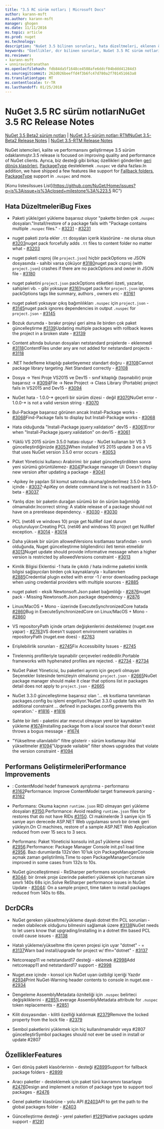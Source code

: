 ```yaml
---
title: "3.5 RC sürüm notları | Microsoft Docs"
author: karann-msft
ms.author: karann-msft
manager: ghogen
ms.date: 11/11/2016
ms.topic: article
ms.prod: nuget
ms.technology: 
description: "NuGet 3.5 bilinen sorunları, hata düzeltmeleri, eklenen özellikleri ve dcr dahil olmak üzere RC sürüm notları."
keywords: "Özellikler, dcr bilinen sorunlar, NuGet 3.5 RC sürüm notları, hata düzeltmeleri eklendi"
ms.reviewer:
- karann-msft
- unniravindranathan
ms.openlocfilehash: fdb84da5f1648ce4508afe6ddcf04bddd41284d3
ms.sourcegitcommit: 262d026beeffd4f3b6fc47d780a2f701451663a8
ms.translationtype: MT
ms.contentlocale: tr-TR
ms.lasthandoff: 01/25/2018
---
```

# <a name="nuget-35-rc-release-notes"></a><span data-ttu-id="65099-104">NuGet 3.5 RC sürüm notları</span><span class="sxs-lookup"><span data-stu-id="65099-104">NuGet 3.5 RC Release Notes</span></span>

<span data-ttu-id="65099-105">[NuGet 3.5 Beta2 sürüm notları](../release-notes/nuget-3.5-Beta2.md) | [NuGet 3.5-sürüm notları RTM](../release-notes/nuget-3.5-RTM.md)</span><span class="sxs-lookup"><span data-stu-id="65099-105">[NuGet 3.5-Beta2 Release Notes](../release-notes/nuget-3.5-Beta2.md) | [NuGet 3.5-RTM Release Notes](../release-notes/nuget-3.5-RTM.md)</span></span>

<span data-ttu-id="65099-106">NuGet istemcileri, kalite ve performansını geliştirmeye 3.5 sürüm odaklanmıştır.</span><span class="sxs-lookup"><span data-stu-id="65099-106">3.5 release is focused on improving quality and performance of NuGet clients.</span></span> <span data-ttu-id="65099-107">Ayrıca, biz desteği gibi birkaç özellikleri gönderilen [geri dönüş klasörleri](https://github.com/NuGet/Home/issues/2899), [PackageType](https://github.com/NuGet/Home/issues/2476) desteklemek `.nuspec` ve daha fazlası.</span><span class="sxs-lookup"><span data-stu-id="65099-107">In addition, we have shipped a few features like support for [Fallback folders](https://github.com/NuGet/Home/issues/2899), [PackageType](https://github.com/NuGet/Home/issues/2476) support in `.nuspec` and more.</span></span>

[<span data-ttu-id="65099-108">Konu listesi</span><span class="sxs-lookup"><span data-stu-id="65099-108">Issues List</span></span>](https://github.com/NuGet/Home/issues?q=is%3Aissue+is%3Aclosed+milestone%3A%223.5 RC")

## <a name="bug-fixes"></a><span data-ttu-id="65099-109">Hata Düzeltmeleri</span><span class="sxs-lookup"><span data-stu-id="65099-109">Bug Fixes</span></span>

* <span data-ttu-id="65099-110">Paketi yükle/geri yükleme başarısız oluyor "pakette birden çok `.nuspec` dosyaları."</span><span class="sxs-lookup"><span data-stu-id="65099-110">Install/restore of a package fails with "Package contains multiple `.nuspec` files."</span></span><span data-ttu-id="65099-111"> - [#3231](https://github.com/NuGet/Home/issues/3231)</span><span class="sxs-lookup"><span data-stu-id="65099-111"> - [#3231](https://github.com/NuGet/Home/issues/3231)</span></span>

* <span data-ttu-id="65099-112">nuget paketi zorla ekler `.tt` dosyaları içerik klasörüne - ne olursa olsun [#3203](https://github.com/NuGet/Home/issues/3203)</span><span class="sxs-lookup"><span data-stu-id="65099-112">nuget pack forcefully adds `.tt` files to content folder no matter what - [#3203](https://github.com/NuGet/Home/issues/3203)</span></span>

* <span data-ttu-id="65099-113">nuget paketi csproj (ile `project.json`) hiçbir packOptions ve JSON dosyasında - sahibi varsa çöküyor [#3180](https://github.com/NuGet/Home/issues/3180)</span><span class="sxs-lookup"><span data-stu-id="65099-113">nuget pack csproj (with `project.json`) crashes if there are no packOptions and owner in JSON file - [#3180](https://github.com/NuGet/Home/issues/3180)</span></span>

* <span data-ttu-id="65099-114">nuget paketini `project.json` packOptions etiketleri özeti, yazarlar, sahipleri vb. - gibi yoksayar [#3161](https://github.com/NuGet/Home/issues/3161)</span><span class="sxs-lookup"><span data-stu-id="65099-114">nuget pack for `project.json` ignores packOptions tags like summary, authors , owners etc - [#3161](https://github.com/NuGet/Home/issues/3161)</span></span>

* <span data-ttu-id="65099-115">nuget paketi yoksayar çıkış bağımlılıkları `.nuspec` için `project.json`  -  [#3145](https://github.com/NuGet/Home/issues/3145)</span><span class="sxs-lookup"><span data-stu-id="65099-115">nuget pack ignores dependencies in output `.nuspec` for `project.json` - [#3145](https://github.com/NuGet/Home/issues/3145)</span></span>

* <span data-ttu-id="65099-116">Bozuk durumda - bırakır projeyi geri alma ile birden çok paket güncelleştirme [#3139](https://github.com/NuGet/Home/issues/3139)</span><span class="sxs-lookup"><span data-stu-id="65099-116">Updating multiple packages with rollback leaves the project in a broken state - [#3139](https://github.com/NuGet/Home/issues/3139)</span></span>

* <span data-ttu-id="65099-117">Content altında bulunan dosyaları netstandard projelerde - eklenmedi [#3118](https://github.com/NuGet/Home/issues/3118)</span><span class="sxs-lookup"><span data-stu-id="65099-117">ContentFiles under any are not added for netstandard projects - [#3118](https://github.com/NuGet/Home/issues/3118)</span></span>

* <span data-ttu-id="65099-118">.NET hedefleme kitaplığı paketleyemez standart doğru - [#3108](https://github.com/NuGet/Home/issues/3108)</span><span class="sxs-lookup"><span data-stu-id="65099-118">Cannot package library targeting .Net Standard correctly - [#3108](https://github.com/NuGet/Home/issues/3108)</span></span>

* <span data-ttu-id="65099-119">Dosya -> Yeni Proje VS2015 ve Dev15 - sınıf kitaplığı (taşınabilir) proje başarısız -> [#3094](https://github.com/NuGet/Home/issues/3094)</span><span class="sxs-lookup"><span data-stu-id="65099-119">File -> New Project -> Class Library (Portable) project fails in VS2015 and Dev15 - [#3094](https://github.com/NuGet/Home/issues/3094)</span></span>

* <span data-ttu-id="65099-120">NuGet hata - 1.0.0-\* geçerli bir sürüm dizesi - değil [#3070](https://github.com/NuGet/Home/issues/3070)</span><span class="sxs-lookup"><span data-stu-id="65099-120">NuGet error - 1.0.0-\* is not a valid version string - [#3070](https://github.com/NuGet/Home/issues/3070)</span></span>

* <span data-ttu-id="65099-121">Bul-Package başarısız görünen ancak Install-Package works - [#3068](https://github.com/NuGet/Home/issues/3068)</span><span class="sxs-lookup"><span data-stu-id="65099-121">Find-Package fails to display but Install-Package works - [#3068](https://github.com/NuGet/Home/issues/3068)</span></span>

* <span data-ttu-id="65099-122">Hata olduğunda "Install-Package jquery.validation" dev15 - [#3061](https://github.com/NuGet/Home/issues/3061)</span><span class="sxs-lookup"><span data-stu-id="65099-122">Error when "Install-Package jquery.validation" on dev15 - [#3061](https://github.com/NuGet/Home/issues/3061)</span></span>

* <span data-ttu-id="65099-123">Yüklü VS 2015 sürüm 3.5.0 hatası oluşur - NuGet kullanan bir VS 3 güncelleştirdiğinizde [#3053](https://github.com/NuGet/Home/issues/3053)</span><span class="sxs-lookup"><span data-stu-id="65099-123">When installed VS 2015 update 3 on a VS that uses NuGet version 3.5.0 error occurs - [#3053](https://github.com/NuGet/Home/issues/3053)</span></span>

* <span data-ttu-id="65099-124">Paket Yöneticisi kullanıcı Arabirimi: bir paket güncelleştirdikten sonra yeni sürümü görüntülemez- [#3041](https://github.com/NuGet/Home/issues/3041)</span><span class="sxs-lookup"><span data-stu-id="65099-124">Package manager UI: Doesn't display new version after updating a package - [#3041](https://github.com/NuGet/Home/issues/3041)</span></span>

* <span data-ttu-id="65099-125">-Apikey ile yapılan Sil komut satırında okuma/gönderilmez 3.5.0-beta içinde - [#3037](https://github.com/NuGet/Home/issues/3037)</span><span class="sxs-lookup"><span data-stu-id="65099-125">-ApiKey on delete command line is not read/sent in 3.5.0-beta - [#3037](https://github.com/NuGet/Home/issues/3037)</span></span>

* <span data-ttu-id="65099-126">Yanlış dize: bir paketin durağan sürümü bir ön sürüm bağımlılığı olmamalıdır.</span><span class="sxs-lookup"><span data-stu-id="65099-126">Incorrect string: A stable release of a package should not have on a prerelease dependency.</span></span><span data-ttu-id="65099-127"> - [#3030](https://github.com/NuGet/Home/issues/3030)</span><span class="sxs-lookup"><span data-stu-id="65099-127"> - [#3030](https://github.com/NuGet/Home/issues/3030)</span></span>

* <span data-ttu-id="65099-128">PCL (net46 ve windows 10) proje get NullRef özel durum oluşturuluyor.</span><span class="sxs-lookup"><span data-stu-id="65099-128">Creating PCL (net46 and windows 10) project get NullRef exception.</span></span><span data-ttu-id="65099-129"> - [#3014](https://github.com/NuGet/Home/issues/3014)</span><span class="sxs-lookup"><span data-stu-id="65099-129"> - [#3014](https://github.com/NuGet/Home/issues/3014)</span></span>

* <span data-ttu-id="65099-130">Daha yüksek bir sürüm allowedVersions kısıtlaması tarafından - sınırlı olduğunda, Nuget güncelleştirme bilgilendirici ileti temin etmelidir [#3013](https://github.com/NuGet/Home/issues/3013)</span><span class="sxs-lookup"><span data-stu-id="65099-130">Nuget update should provide informative message when a higher version is restricted by allowedVersions constraint - [#3013](https://github.com/NuGet/Home/issues/3013)</span></span>

* <span data-ttu-id="65099-131">Kimlik Bilgisi Eklentisi -1 hata ile çıkıldı / hata indirme paketini kimlik bilgisi sağlayıcıları birden çok kaynaklarıyla - kullanırken [#2885](https://github.com/NuGet/Home/issues/2885)</span><span class="sxs-lookup"><span data-stu-id="65099-131">Credential plugin exited with error -1 / error downloading package when using credential providers with multiple sources - [#2885](https://github.com/NuGet/Home/issues/2885)</span></span>

* <span data-ttu-id="65099-132">nuget paketi - eksik Newtonsoft.Json paket bağımlılığı - [#2876](https://github.com/NuGet/Home/issues/2876)</span><span class="sxs-lookup"><span data-stu-id="65099-132">nuget pack - Missing Newtonsoft.Json package dependency - [#2876](https://github.com/NuGet/Home/issues/2876)</span></span>

* <span data-ttu-id="65099-133">Linux/MacOS + Mono - üzerinde ExecuteSynchronizedCore hatada [#2860](https://github.com/NuGet/Home/issues/2860)</span><span class="sxs-lookup"><span data-stu-id="65099-133">Bug in ExecuteSynchronizedCore on Linux/MacOS + Mono - [#2860](https://github.com/NuGet/Home/issues/2860)</span></span>

* <span data-ttu-id="65099-134">VS repositoryPath içinde ortam değişkenlerini desteklemez (nuget.exe yapar) - [#2763](https://github.com/NuGet/Home/issues/2763)</span><span class="sxs-lookup"><span data-stu-id="65099-134">VS doesn't support environment variables in repositoryPath (nuget.exe does) - [#2763](https://github.com/NuGet/Home/issues/2763)</span></span>

* <span data-ttu-id="65099-135">Erişilebilirlik sorunları - [#2745](https://github.com/NuGet/Home/issues/2745)</span><span class="sxs-lookup"><span data-stu-id="65099-135">Fix Accessibility Issues - [#2745](https://github.com/NuGet/Home/issues/2745)</span></span>

* <span data-ttu-id="65099-136">Tirelenmiş profilleriyle taşınabilir çerçeveleri reddedilir.</span><span class="sxs-lookup"><span data-stu-id="65099-136">Portable frameworks with hyphenated profiles are rejected.</span></span><span data-ttu-id="65099-137"> - [#2734](https://github.com/NuGet/Home/issues/2734)</span><span class="sxs-lookup"><span data-stu-id="65099-137"> - [#2734](https://github.com/NuGet/Home/issues/2734)</span></span>

* <span data-ttu-id="65099-138">NuGet Paket Yöneticisi, bu paketleri ayrıntı için geçerli olmayan Seçenekler listesinde temizleyin olmalısınız `project.json`  -  [#2665](https://github.com/NuGet/Home/issues/2665)</span><span class="sxs-lookup"><span data-stu-id="65099-138">NuGet package manager should make it clear that options list in packages detail does not apply to `project.json` - [#2665](https://github.com/NuGet/Home/issues/2665)</span></span>

* <span data-ttu-id="65099-139">NuGet 3.3.0 güncelleştirme başarısız olan '... ek kısıtlama tanımlanan packages.config bu işlemi engelliyor.'</span><span class="sxs-lookup"><span data-stu-id="65099-139">NuGet 3.3.0 update fails with 'An additional constraint ... defined in packages.config prevents this operation.'</span></span><span data-ttu-id="65099-140"> - [#1816](https://github.com/NuGet/Home/issues/1816)</span><span class="sxs-lookup"><span data-stu-id="65099-140"> - [#1816](https://github.com/NuGet/Home/issues/1816)</span></span>

* <span data-ttu-id="65099-141">Sahte bir ileti - paketini atar mevcut olmayan yerel bir kaynaktan yükleme [#1674](https://github.com/NuGet/Home/issues/1674)</span><span class="sxs-lookup"><span data-stu-id="65099-141">Installing package from a local source that doesn't exist throws a bogus message - [#1674](https://github.com/NuGet/Home/issues/1674)</span></span>

* <span data-ttu-id="65099-142">"Yükseltme ullanılabilir" filtre gösterir - sürüm kısıtlamayı ihlal yükseltmeler [#1094](https://github.com/NuGet/Home/issues/1094)</span><span class="sxs-lookup"><span data-stu-id="65099-142">"Upgrade vailable" filter shows upgrades that violate the version constraint - [#1094](https://github.com/NuGet/Home/issues/1094)</span></span>

## <a name="performance-improvements"></a><span data-ttu-id="65099-143">Performans Geliştirmeleri</span><span class="sxs-lookup"><span data-stu-id="65099-143">Performance Improvements</span></span>

* <span data-ttu-id="65099-144">: ContentModel hedef framework ayrıştırma - performansı [#3162](https://github.com/NuGet/Home/issues/3162)</span><span class="sxs-lookup"><span data-stu-id="65099-144">Performance: Improve ContentModel target framework parsing - [#3162](https://github.com/NuGet/Home/issues/3162)</span></span>

* <span data-ttu-id="65099-145">Performans: Okuma kaçının `runtime.json` RID olmayan geri yükleme dosyaları [#3150](https://github.com/NuGet/Home/issues/3150).</span><span class="sxs-lookup"><span data-stu-id="65099-145">Performance: Avoid reading `runtime.json` files for restores that do not have RIDs [#3150](https://github.com/NuGet/Home/issues/3150).</span></span> <span data-ttu-id="65099-146">CI makinelerde 3 saniye için 15 saniye aşırı derecede ASP.NET Web uygulaması sınırlı bir örnek geri yükleyin.</span><span class="sxs-lookup"><span data-stu-id="65099-146">On CI machines, restore of a sample ASP.NET Web Application reduced from over 15 secs to 3 secs.</span></span>

* <span data-ttu-id="65099-147">Performans: Paket Yöneticisi konsolu init.ps1 yükleme süresi [#2956](https://github.com/NuGet/Home/issues/2956).</span><span class="sxs-lookup"><span data-stu-id="65099-147">Performance: Package Manager Console init.ps1 load time [#2956](https://github.com/NuGet/Home/issues/2956).</span></span> <span data-ttu-id="65099-148">Bazı durumlarda 132s'den 10'luk için PackageManagerConsole açmak zaman geliştirilmiş.</span><span class="sxs-lookup"><span data-stu-id="65099-148">Time to open PackageManagerConsole improved in some cases from 132s to 10s.</span></span>

* <span data-ttu-id="65099-149">NuGet güncelleştirmesi - ReSharper performans sorunları çözmek [#3044](https://github.com/NuGet/Home/issues/3044): bir örnek proje üzerinde paketleri yüklemek için harcanan süre sınırlı 140s 68s için.</span><span class="sxs-lookup"><span data-stu-id="65099-149">Solve ReSharper performance issues in NuGet Update - [#3044](https://github.com/NuGet/Home/issues/3044): On a sample project, time taken to install packages reduced from 140s to 68s.</span></span>

## <a name="dcrs"></a><span data-ttu-id="65099-150">Dcr</span><span class="sxs-lookup"><span data-stu-id="65099-150">DCRs</span></span>

* <span data-ttu-id="65099-151">NuGet gereken yükseltme/yükleme dayalı dotnet tfm PCL sorunları - neden olabilecek olduğunu bilmesini sağlamak üzere [#3138](https://github.com/NuGet/Home/issues/3138)</span><span class="sxs-lookup"><span data-stu-id="65099-151">NuGet needs to let users know that upgrading/installing in a dotnet tfm based PCL could cause issues - [#3138](https://github.com/NuGet/Home/issues/3138)</span></span>

* <span data-ttu-id="65099-152">Hatalı yükleme/yükseltme tfm içeren projesi için uyar "dotnet" - = [#3137](https://github.com/NuGet/Home/issues/3137)</span><span class="sxs-lookup"><span data-stu-id="65099-152">Warn bad install/upgrade for project w/ tfm="dotnet" - [#3137](https://github.com/NuGet/Home/issues/3137)</span></span>

* <span data-ttu-id="65099-153">Netcoreapp11 ve netstandard17 desteği - eklemek [#2998](https://github.com/NuGet/Home/issues/2998)</span><span class="sxs-lookup"><span data-stu-id="65099-153">Add netcoreapp11 and netstandard17 support - [#2998](https://github.com/NuGet/Home/issues/2998)</span></span>

* <span data-ttu-id="65099-154">Nuget.exe içinde - konsol için NuGet uyarı üstbilgi içeriği Yazdır [#2934](https://github.com/NuGet/Home/issues/2934)</span><span class="sxs-lookup"><span data-stu-id="65099-154">Print NuGet-Warning header contents to console in nuget.exe - [#2934](https://github.com/NuGet/Home/issues/2934)</span></span>

* <span data-ttu-id="65099-155">Dengeleme AssemblyMetadata özniteliği için `.nuspec` belirteci değişikliklerini - [#2851](https://github.com/NuGet/Home/issues/2851)</span><span class="sxs-lookup"><span data-stu-id="65099-155">Leverage AssemblyMetadata attribute for `.nuspec` token replacements - [#2851](https://github.com/NuGet/Home/issues/2851)</span></span>

* <span data-ttu-id="65099-156">Kilit dosyasından - kilitli özelliği kaldırmak [#2379](https://github.com/NuGet/Home/issues/2379)</span><span class="sxs-lookup"><span data-stu-id="65099-156">Remove the locked property from the lock file - [#2379](https://github.com/NuGet/Home/issues/2379)</span></span>

* <span data-ttu-id="65099-157">Sembol paketlerini yüklemek için hiç kullanılmamalıdır veya #2807 güncelleştir</span><span class="sxs-lookup"><span data-stu-id="65099-157">Symbol packages should not ever be used in install or update #2807</span></span>

## <a name="features"></a><span data-ttu-id="65099-158">Özellikler</span><span class="sxs-lookup"><span data-stu-id="65099-158">Features</span></span>

* <span data-ttu-id="65099-159">Geri dönüş paketi klasörlerinin - desteği [#2899](https://github.com/NuGet/Home/issues/2899)</span><span class="sxs-lookup"><span data-stu-id="65099-159">Support for fallback package folders - [#2899](https://github.com/NuGet/Home/issues/2899)</span></span>

* <span data-ttu-id="65099-160">Aracı paketler - desteklemek için paket türü kavramını tasarlayıp [#2476](https://github.com/NuGet/Home/issues/2476)</span><span class="sxs-lookup"><span data-stu-id="65099-160">Design and implement a notion of package type to support tool packages - [#2476](https://github.com/NuGet/Home/issues/2476)</span></span>

* <span data-ttu-id="65099-161">Genel paketler klasörüne - yolu API [#2403](https://github.com/NuGet/Home/issues/2403)</span><span class="sxs-lookup"><span data-stu-id="65099-161">API to get the path to the global packages folder - [#2403](https://github.com/NuGet/Home/issues/2403)</span></span>

* <span data-ttu-id="65099-162">Güncelleştirme desteği - yerel paketleri [#1291](https://github.com/NuGet/Home/issues/1291)</span><span class="sxs-lookup"><span data-stu-id="65099-162">Native packages update support - [#1291](https://github.com/NuGet/Home/issues/1291)</span></span>
